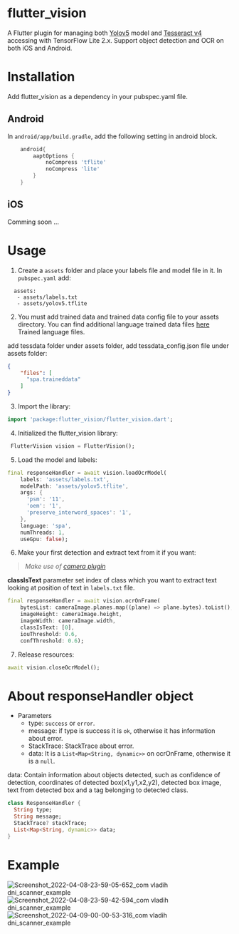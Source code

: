 # flutter_vision

A Flutter plugin for managing both [Yolov5](https://github.com/ultralytics/yolov5) model and [Tesseract v4](https://tesseract-ocr.github.io/tessdoc/) accessing with TensorFlow Lite 2.x. Support object detection and OCR on both iOS and Android.

# Installation
Add flutter_vision as a dependency in your pubspec.yaml file.

## Android
In `android/app/build.gradle`, add the following setting in android block.

```gradle
    android{
        aaptOptions {
            noCompress 'tflite'
            noCompress 'lite'
        }
    }
```
## iOS
Comming soon ...

# Usage
1. Create a `assets` folder and place your labels file and model file in it. In `pubspec.yaml` add:

```
  assets:
   - assets/labels.txt
   - assets/yolov5.tflite
```

2. You must add trained data and trained data config file to your assets directory. You can find additional language trained data files [here](https://github.com/tesseract-ocr/tessdata) Trained language files.

add tessdata folder under assets folder, add tessdata_config.json file under assets folder:

```json
{
    "files": [
      "spa.traineddata"
    ]
}
```

3. Import the library:

```dart
import 'package:flutter_vision/flutter_vision.dart';
```

4. Initialized the flutter_vision library:

```dart 
 FlutterVision vision = FlutterVision();
```

5. Load the model and labels:

```dart
final responseHandler = await vision.loadOcrModel(
    labels: 'assets/labels.txt',
    modelPath: 'assets/yolov5.tflite',
    args: {
      'psm': '11',
      'oem': '1',
      'preserve_interword_spaces': '1',
    },
    language: 'spa',
    numThreads: 1,
    useGpu: false);
```

6. Make your first detection and extract text from it if you want:
> _Make use of [camera plugin](https://pub.dev/packages/camera)_

__classIsText__ parameter set index of class which you want to extract text looking at position of text in `labels.txt` file.
```dart
final responseHandler = await vision.ocrOnFrame(
    bytesList: cameraImage.planes.map((plane) => plane.bytes).toList(),
    imageHeight: cameraImage.height,
    imageWidth: cameraImage.width,
    classIsText: [0],
    iouThreshold: 0.6,
    confThreshold: 0.6);
```

7. Release resources:

```dart
await vision.closeOcrModel();
```

# About responseHandler object
+ Parameters
    + type: `success` or `error`.
    + message: if type is success it is `ok`, otherwise it has information about error.
    + StackTrace: StackTrace about error.
    + data: It is a `List<Map<String, dynamic>>` on ocrOnFrame, otherwise it is a `null`.

data: Contain information about objects detected, such as confidence of detection, coordinates of detected box(x1,y1,x2,y2), detected box image, text from detected box and a tag belonging to detected class.

```dart
class ResponseHandler {
  String type;
  String message;
  StackTrace? stackTrace;
  List<Map<String, dynamic>> data;
}
```

# Example
![Screenshot_2022-04-08-23-59-05-652_com vladih dni_scanner_example](https://user-images.githubusercontent.com/32783435/164163922-2eb7c8a3-8415-491f-883e-12cc87512efe.jpg)
![Screenshot_2022-04-08-23-59-42-594_com vladih dni_scanner_example](https://user-images.githubusercontent.com/32783435/164163927-b290e46b-2af8-4b2b-a6a4-88cf4075f388.jpg)
![Screenshot_2022-04-09-00-00-53-316_com vladih dni_scanner_example](https://user-images.githubusercontent.com/32783435/164163929-4b22310a-e6f6-4453-886b-7c7b622892de.jpg)